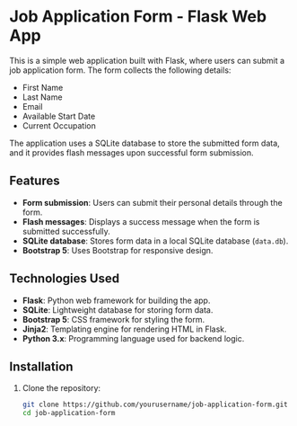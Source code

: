 # Job Application Form - Flask Web App

This is a simple web application built with Flask, where users can submit a job application form. The form collects the following details:

- First Name
- Last Name
- Email
- Available Start Date
- Current Occupation

The application uses a SQLite database to store the submitted form data, and it provides flash messages upon successful form submission.

## Features

- **Form submission**: Users can submit their personal details through the form.
- **Flash messages**: Displays a success message when the form is submitted successfully.
- **SQLite database**: Stores form data in a local SQLite database (`data.db`).
- **Bootstrap 5**: Uses Bootstrap for responsive design.

## Technologies Used

- **Flask**: Python web framework for building the app.
- **SQLite**: Lightweight database for storing form data.
- **Bootstrap 5**: CSS framework for styling the form.
- **Jinja2**: Templating engine for rendering HTML in Flask.
- **Python 3.x**: Programming language used for backend logic.

## Installation

1. Clone the repository:

   ```bash
   git clone https://github.com/yourusername/job-application-form.git
   cd job-application-form
